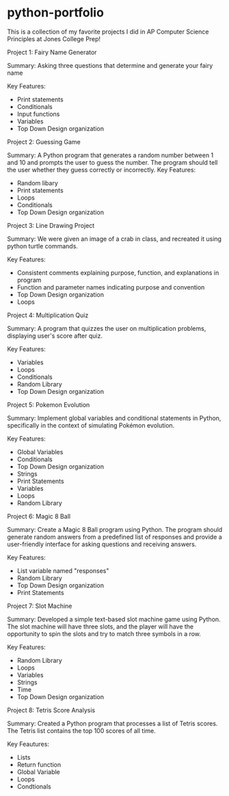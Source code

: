 # python-portfolio
This is a collection of my favorite projects I did in AP Computer Science Principles at Jones College Prep!

Project 1: Fairy Name Generator

Summary: Asking three questions that determine and generate your fairy name

Key Features: 
- Print statements
- Conditionals
- Input functions
- Variables
- Top Down Design organization

Project 2: Guessing Game

Summary: A Python program that generates a random number between 1 and 10 and prompts the user to guess the number. The program should tell the user whether they guess correctly or incorrectly.
Key Features:
- Random libary
- Print statements
- Loops
- Conditionals
- Top Down Design organization


Project 3: Line Drawing Project

Summary: We were given an image of a crab in class, and recreated it using python turtle commands.

Key Features:
- Consistent comments explaining purpose, function, and explanations in program
- Function and parameter names indicating purpose and convention
- Top Down Design organization
- Loops


Project 4: Multiplication Quiz

Summary: A program that quizzes the user on multiplication problems, displaying user's score after quiz.

Key Features:
- Variables
- Loops
- Conditionals
- Random Library
- Top Down Design organization


Project 5: Pokemon Evolution 

Summary: Implement global variables and conditional statements in Python, specifically in the context of simulating Pokémon evolution.

Key Features:
- Global Variables
- Conditionals
- Top Down Design organization
- Strings
- Print Statements
- Variables
- Loops
- Random Library

Project 6: Magic 8 Ball

Summary: Create a Magic 8 Ball program using Python. The program should generate random answers from a predefined list of responses and provide a user-friendly interface for asking questions and receiving answers.

Key Features: 
- List variable named "responses"
- Random Library
- Top Down Design organization
- Print Statements

Project 7: Slot Machine 

Summary: Developed a simple text-based slot machine game using Python. The slot machine will have three slots, and the player will have the opportunity to spin the slots and try to match three symbols in a row.

Key Features: 
- Random Library
- Loops
- Variables
- Strings
- Time
- Top Down Design organization

Project 8: Tetris Score Analysis

Summary: Created a Python program that processes a list of Tetris scores. The Tetris list contains the top 100 scores of all time.

Key Feautures:
- Lists
- Return function
- Global Variable
- Loops
- Condtionals 









